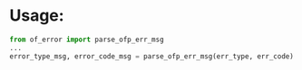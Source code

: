 # Usage:
```python
from of_error import parse_ofp_err_msg
...
error_type_msg, error_code_msg = parse_ofp_err_msg(err_type, err_code)
```
